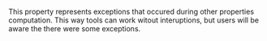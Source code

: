 This property represents exceptions that occured during other properties computation. This way tools can work witout interuptions, but users will be aware the there were some exceptions.